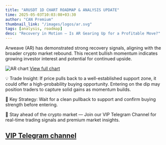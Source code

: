 ```yaml
---
title: "ARUSDT 1D CHART ROADMAP & ANALYSIS UPDATE"
time: 2025-05-03T10:03:08+03:30
author: "CAN Premium"
thumbnail_link: "/images/logos/ar.svg"
tags: [analysis, roadmap]
desc: "Recovery in Motion – Is AR Gearing Up for a Profitable Move?"
---
```


Arweave (AR) has demonstrated strong recovery signals, aligning with the broader crypto market rebound. This recent bullish momentum indicates growing investor interest and potential for continued upside. 

![AR chart](https://www.tradingview.com/x/mRbjtavz/)
[View full chart](https://www.tradingview.com/x/mRbjtavz/)

💡 Trade Insight:
If price pulls back to a well-established support zone, it could offer a high-probability buying opportunity. Entering on the dip may position traders to capture solid gains as momentum builds.

📌 Key Strategy: Wait for a clean pullback to support and confirm buying strength before entering.

🔔 Stay ahead of the crypto market — Join our VIP Telegram Channel for real-time trading signals and premium market insights.

[VIP Telegram channel](https://t.me/+2znhsiCGpI81MzQ0)
---

